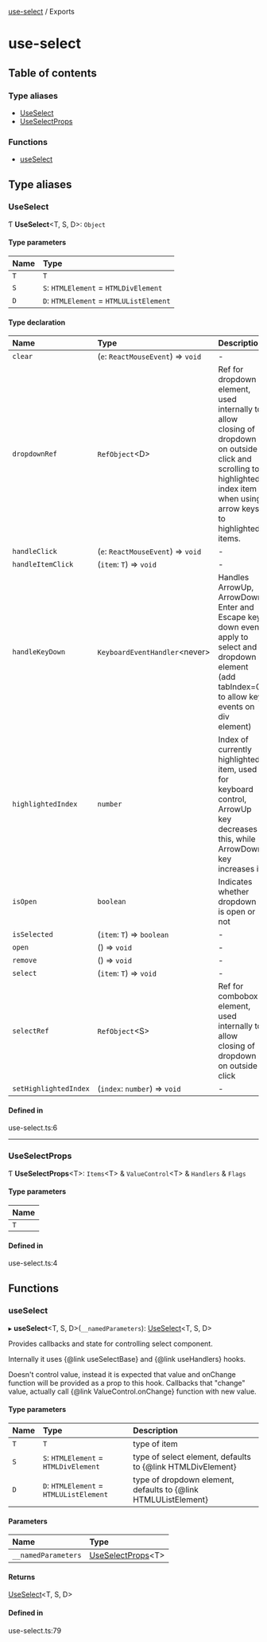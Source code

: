 [use-select](README.md) / Exports

# use-select

## Table of contents

### Type aliases

- [UseSelect](modules.md#useselect)
- [UseSelectProps](modules.md#useselectprops)

### Functions

- [useSelect](modules.md#useselect)

## Type aliases

### UseSelect

Ƭ **UseSelect**<T, S, D\>: `Object`

#### Type parameters

| Name | Type |
| :------ | :------ |
| `T` | `T` |
| `S` | `S`: `HTMLElement` = `HTMLDivElement` |
| `D` | `D`: `HTMLElement` = `HTMLUListElement` |

#### Type declaration

| Name | Type | Description |
| :------ | :------ | :------ |
| `clear` | (`e`: `ReactMouseEvent`) => `void` | - |
| `dropdownRef` | `RefObject`<D\> | Ref for dropdown element, used internally to allow closing of dropdown on outside click and scrolling to highlighted index item when using arrow keys to highlighted items. |
| `handleClick` | (`e`: `ReactMouseEvent`) => `void` | - |
| `handleItemClick` | (`item`: `T`) => `void` | - |
| `handleKeyDown` | `KeyboardEventHandler`<never\> | Handles ArrowUp, ArrowDown, Enter and Escape key down event, apply to select and dropdown element (add tabIndex=0 to allow key events on div element) |
| `highlightedIndex` | `number` | Index of currently highlighted item, used for keyboard control, ArrowUp key decreases this, while ArrowDown key increases it |
| `isOpen` | `boolean` | Indicates whether dropdown is open or not |
| `isSelected` | (`item`: `T`) => `boolean` | - |
| `open` | () => `void` | - |
| `remove` | () => `void` | - |
| `select` | (`item`: `T`) => `void` | - |
| `selectRef` | `RefObject`<S\> | Ref for combobox element, used internally to allow closing of dropdown on outside click |
| `setHighlightedIndex` | (`index`: `number`) => `void` | - |

#### Defined in

use-select.ts:6

___

### UseSelectProps

Ƭ **UseSelectProps**<T\>: `Items`<T\> & `ValueControl`<T\> & `Handlers` & `Flags`

#### Type parameters

| Name |
| :------ |
| `T` |

#### Defined in

use-select.ts:4

## Functions

### useSelect

▸ **useSelect**<T, S, D\>(`__namedParameters`): [UseSelect](modules.md#useselect)<T, S, D\>

Provides callbacks and state for controlling select component.

Internally it uses {@link useSelectBase} and {@link useHandlers} hooks.

Doesn't control value, instead it is expected that value and onChange function will be provided as a prop to this
hook. Callbacks that "change" value, actually call {@link ValueControl.onChange} function with new value.

#### Type parameters

| Name | Type | Description |
| :------ | :------ | :------ |
| `T` | `T` | type of item |
| `S` | `S`: `HTMLElement` = `HTMLDivElement` | type of select element, defaults to {@link HTMLDivElement} |
| `D` | `D`: `HTMLElement` = `HTMLUListElement` | type of dropdown element, defaults to {@link HTMLUListElement} |

#### Parameters

| Name | Type |
| :------ | :------ |
| `__namedParameters` | [UseSelectProps](modules.md#useselectprops)<T\> |

#### Returns

[UseSelect](modules.md#useselect)<T, S, D\>

#### Defined in

use-select.ts:79
